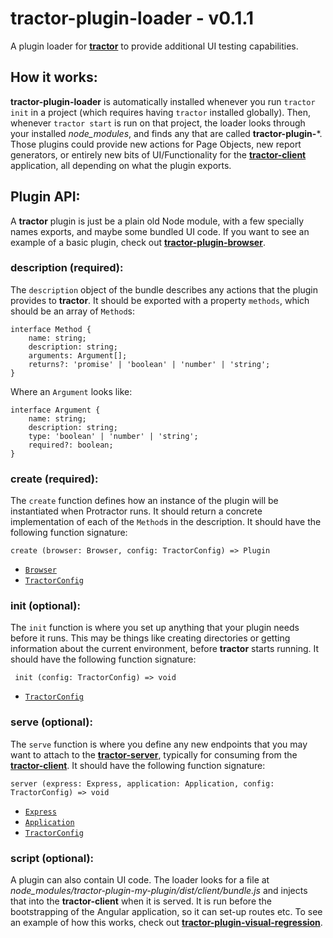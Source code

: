 # tractor-plugin-loader - v0.1.1

A plugin loader for [**tractor**](https://github.com/TradeMe/tractor) to provide additional UI testing capabilities.

## How it works:

**tractor-plugin-loader** is automatically installed whenever you run `tractor init` in a project (which requires having `tractor` installed globally). Then, whenever `tractor start` is run on that project, the loader looks through your installed *node_modules*, and finds any that are called **tractor-plugin-***. Those plugins could provide new actions for Page Objects, new report generators, or entirely new bits of UI/Functionality for the [**tractor-client**](https://github.com/phenomnomnominal/tractor-client) application, all depending on what the plugin exports.

## Plugin API:

A **tractor** plugin is just be a plain old Node module, with a few specially names exports, and maybe some bundled UI code. If you want to see an example of a basic plugin, check out [**tractor-plugin-browser**](https://github.com/phenomnomnominal/tractor-plugin-browser).

### **description** (required):

The `description` object of the bundle describes any actions that the plugin provides to **tractor**. It should be exported with a property `methods`, which should be an array of `Method`s:

    interface Method {
        name: string;
        description: string;
        arguments: Argument[];
        returns?: 'promise' | 'boolean' | 'number' | 'string';
    }

Where an `Argument` looks like:

    interface Argument {
        name: string;
        description: string;
        type: 'boolean' | 'number' | 'string';
        required?: boolean;
    }

### **create** (required):

The `create` function defines how an instance of the plugin will be instantiated when Protractor runs. It should return a concrete implementation of each of the `Method`s in the description. It should have the following function signature:

    create (browser: Browser, config: TractorConfig) => Plugin

* [`Browser`](http://www.protractortest.org/#/api?view=ProtractorBrowser)
* [`TractorConfig`](https://github.com/TradeMe/tractor#config)

### **init** (optional):

The `init` function is where you set up anything that your plugin needs before it runs. This may be things like creating directories or getting information about the current environment, before **tractor** starts running. It should have the following function signature:

     init (config: TractorConfig) => void

* [`TractorConfig`](https://github.com/TradeMe/tractor#config)     

### **serve** (optional):

The `serve` function is where you define any new endpoints that you may want to attach to the [**tractor-server**](https://github.com/phenomnomnominal/tractor-server), typically for consuming from the [**tractor-client**](https://github.com/phenomnomnominal/tractor-client). It should have the following function signature:

    server (express: Express, application: Application, config: TractorConfig) => void

* [`Express`](https://expressjs.com/en/4x/api.html#express)
* [`Application`](https://expressjs.com/en/4x/api.html#app)
* [`TractorConfig`](https://github.com/TradeMe/tractor#config)

### **script** (optional):

A plugin can also contain UI code. The loader looks for a file at *node_modules/tractor-plugin-my-plugin/dist/client/bundle.js* and injects that into the **tractor-client** when it is served. It is run before the bootstrapping of the Angular application, so it can set-up routes etc. To see an example of how this works, check out [**tractor-plugin-visual-regression**](https://github.com/phenomnomnominal/tractor-plugin-visual-regression).
